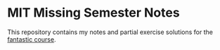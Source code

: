 # MIT Missing Semester Notes

This repository contains my notes and partial exercise solutions for the [fantastic course](https://missing.csail.mit.edu/2020/).
